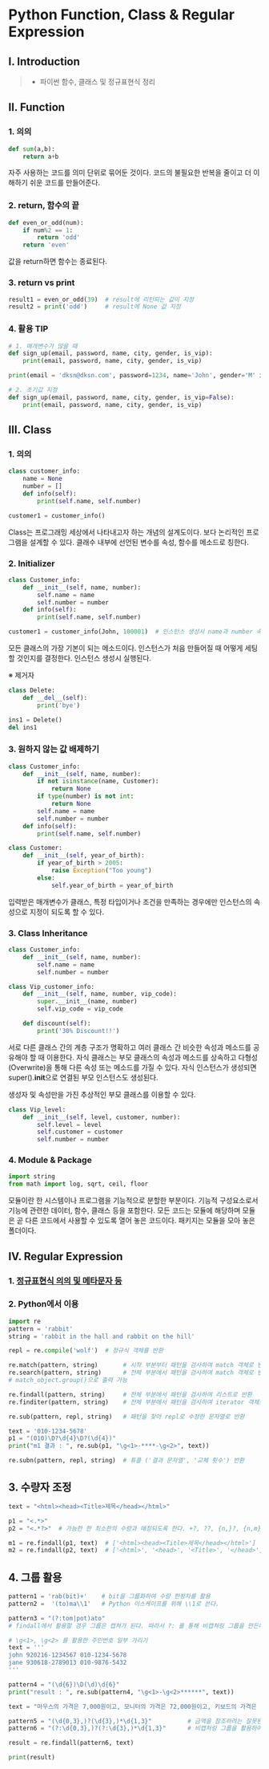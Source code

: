 # Python Function, Class & Regular Expression

## Ⅰ. Introduction

> - 파이썬 함수, 클래스 및 정규표현식 정리

## Ⅱ. Function

### 1. 의의

```python
def sum(a,b):
    return a+b
```

자주 사용하는 코드를 의미 단위로 묶어둔 것이다. 코드의 불필요한 반복을 줄이고 더 이해하기 쉬운 코드를 만들어준다.

### 2. return, 함수의 끝

```python
def even_or_odd(num):
    if num%2 == 1:
        return 'odd'
    return 'even'
```

값을 return하면 함수는 종료된다.

### 3. return vs print

```python
result1 = even_or_odd(39)  # result에 리턴되는 값이 지정
result2 = print('odd')     # result에 None 값 지정
```

### 4. 활용 TIP

```python
# 1. 매개변수가 많을 때
def sign_up(email, password, name, city, gender, is_vip):
    print(email, password, name, city, gender, is_vip)

print(email = 'dksn@dksn.com', password=1234, name='John', gender='M' is_vip=True, city=Seoul)

# 2. 초기값 지정
def sign_up(email, password, name, city, gender, is_vip=False):
    print(email, password, name, city, gender, is_vip)
```

## Ⅲ. Class

### 1. 의의

```python
class customer_info:
    name = None
    number = []
    def info(self):
        print(self.name, self.number)

customer1 = customer_info()
```

Class는 프로그래밍 세상에서 나타내고자 하는 개념의 설계도이다. 보다 논리적인 프로그램을 설계할 수 있다. 클래수 내부에 선언된 변수를 속성, 함수를 메소드로 칭한다.

### 2. Initializer

```python
class Customer_info:
    def __init__(self, name, number):
        self.name = name
        self.number = number
    def info(self):
        print(self.name, self.number)

customer1 = customer_info(John, 100001)  # 인스턴스 생성시 name과 number 속성이 지정
```

모든 클래스의 가장 기본이 되는 메소드이다. 인스턴스가 처음 만들어질 때 어떻게 세팅할 것인지를 결정한다. 인스턴스 생성시 실행된다.

※ 제거자

```python
class Delete:
    def __del__(self):
        print('bye')

ins1 = Delete()
del ins1
```

### 3. 원하지 않는 값 배제하기

```python
class Customer_info:
    def __init__(self, name, number):
        if not isinstance(name, Customer):
            return None
        if type(number) is not int:
            return None
        self.name = name
        self.number = number
    def info(self):
        print(self.name, self.number)

class Customer:
    def __init__(self, year_of_birth):
        if year_of_birth > 2005:
            raise Exception("Too young")
        else:
            self.year_of_birth = year_of_birth
```

입력받은 매개변수가 클래스, 특정 타입이거나 조건을 만족하는 경우에만 인스턴스의 속성으로 지정이 되도록 할 수 있다.

### 3. Class Inheritance

```python
class Customer_info:
    def __init__(self, name, number):
        self.name = name
        self.number = number

class Vip_customer_info:
    def __init__(self, name, number, vip_code):
        super.__init__(name, number)
        self.vip_code = vip_code

    def discount(self):
        print('30% Discount!!')
```

서로 다른 클래스 간의 계층 구조가 명확하고 여러 클래스 간 비슷한 속성과 메소드를 공유해야 할 때 이용한다. 자식 클래스는 부모 클래스의 속성과 메소드를 상속하고 다형성(Overwrite)을 통해 다른 속성 또는 메소드를 가질 수 있다. 자식 인스턴스가 생성되면 super().**init**으로 연결된 부모 인스턴스도 생성된다.

생성자 및 속성만을 가진 추상적인 부모 클래스를 이용할 수 있다.

```python
class Vip_level:
    def __init__(self, level, customer, number):
        self.level = level
        self.customer = customer
        self.number = number
```

### 4. Module & Package

```python
import string
from math import log, sqrt, ceil, floor
```

모듈이란 한 시스템이나 프로그램을 기능적으로 분할한 부분이다. 기능적 구성요소로서 기능에 관련한 데이터, 함수, 클래스 등을 포함한다. 모든 코드는 모듈에 해당하며 모듈은 곧 다른 코드에서 사용할 수 있도록 열어 놓은 코드이다. 패키지는 모듈을 모아 놓은 폴더이다.

## Ⅳ. Regular Expression

### 1. [정규표현식 의의 및 메타문자 등](https://github.com/serothie/TIL/blob/main/linux/210111.md)

### 2. Python에서 이용

```python
import re
pattern = 'rabbit'
string = 'rabbit in the hall and rabbit on the hill'

repl = re.compile('wolf')  # 정규식 객체를 반환

re.match(pattern, string)       # 시작 부분부터 패턴을 검사하여 match 객체로 반환
re.search(pattern, string)      # 전체 부분에서 패턴을 검사하여 match 객체로 반환
# match_object.group()으로 출력 가능

re.findall(pattern, string)     # 전체 부분에서 패턴을 검사하여 리스트로 반환
re.finditer(pattern, string)    # 전체 부분에서 패턴을 검사하여 iterator 객체로 반환

re.sub(pattern, repl, string)   # 패턴을 찾아 repl로 수정한 문자열로 반환

text = '010-1234-5678'
p1 = "(010)\D?\d{4}\D?(\d{4})"
print("m1 결과 : ", re.sub(p1, "\g<1>-****-\g<2>", text))

re.subn(pattern, repl, string)  # 튜플 ('결과 문자열', '교체 횟수') 반환
```

## 3. 수량자 조정

```python
text = "<html><head><Title>제목</head></html>"

p1 = "<.*>"
p2 = "<.*?>"  # 가능한 한 최소한의 수량과 매칭되도록 한다. +?, ??, {n,}?, {n,m}? 등과 같이 사용할 수도 있다.

m1 = re.findall(p1, text)  # ['<html><head><Title>제목</head></html>']
m2 = re.findall(p2, text)  # ['<html>', '<head>', '<Title>', '</head>', '</html>'],
```

## 4. 그룹 활용

```python
pattern1 = 'rab(bit)+'    # bit을 그룹화하여 수량 한정자를 활용
pattern2 =  '(to)ma\\1'   # Python 이스케이프를 위해 \\1로 쓴다.

pattern3 = "(?:tom|pot)ato"
# findall에서 활용할 경우 그룹은 캡쳐가 된다. 따라서 ?: 를 통해 비캡쳐링 그룹을 만든다

# \g<1>, \g<2> 를 활용한 주민번호 일부 가리기
text = '''
john 920216-1234567 010-1234-5678
jane 930618-2789013 010-9876-5432
'''

pattern4 = "(\d{6})\D(\d)\d{6}"
print("result : ", re.sub(pattern4, "\g<1>-\g<2>******", text))

text = "마우스의 가격은 7,000원이고, 모니터의 가격은 72,000원이고, 키보드의 가격은 216,000원이고, 그래픽카드는 1,500,000원입니다."

pattern5 = "(\d{0,3},)?(\d{3},)*\d{1,3}"          # 금액을 참조하려는 잘못된 정규식 패턴(비캡처링 누락)
pattern6 = "(?:\d{0,3},)?(?:\d{3},)*\d{1,3}"      # 비캡처링 그룹을 활용하여 올바른 정규식 패턴 활용

result = re.findall(pattern6, text)

print(result)
```

